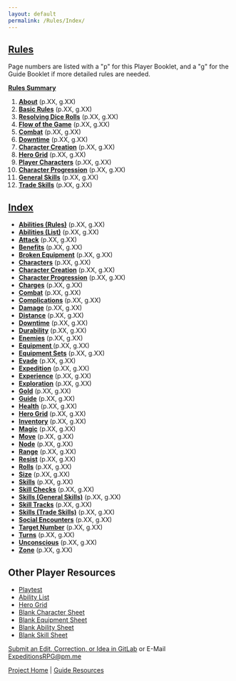 ```yaml
---
layout: default
permalink: /Rules/Index/
---
```

## [Rules](#rules)
Page numbers are listed with a "p" for this Player Booklet, and a "g" for the Guide Booklet if more detailed rules are needed.

**[Rules Summary]({{site.baseurl}}/Rules/Summary/#summary)**

1. **[About]({{site.baseurl}}/Rules/1/#about-expeditions)** (p.XX, g.XX)
2. **[Basic Rules]({{site.baseurl}}/Rules/2/#basic-rules)** (p.XX, g.XX)
3. **[Resolving Dice Rolls]({{site.baseurl}}/Rules/3/#resolving-dice-rolls)** (p.XX, g.XX)
4. **[Flow of the Game]({{site.baseurl}}/Rules/4/#flow-of-the-game)** (p.XX, g.XX)
5. **[Combat]({{site.baseurl}}/Rules/5/#combat)** (p.XX, g.XX)
6. **[Downtime]({{site.baseurl}}/Rules/6/#downtime)** (p.XX, g.XX)
7. **[Character Creation]({{site.baseurl}}/Rules/7/#character-creation)** (p.XX, g.XX)
8. **[Hero Grid]({{site.baseurl}}/Rules/8/#hero-grid)** (p.XX, g.XX)
9. **[Player Characters]({{site.baseurl}}/Rules/9/#player-characters)** (p.XX, g.XX)
10. **[Character Progression]({{site.baseurl}}/Rules/10/#character-progression)** (p.XX, g.XX)
11. **[General Skills]({{site.baseurl}}/Rules/11/#general-skills)** (p.XX, g.XX)
12. **[Trade Skills]({{site.baseurl}}/Rules/12/#tradeskills)** (p.XX, g.XX)

## [Index](#index)
- **[Abilities (Rules)]({{site.baseurl}}/Rules/9/#abilities)** (p.XX, g.XX)
- **[Abilities (List)]({{site.baseurl}}/PlayerResources/Abilities/AbilityList/#ability-list)** (p.XX, g.XX)
- **[Attack]({{site.baseurl}}/Rules/5/#attacking)** (p.XX, g.XX)
- **[Benefits]({{site.baseurl}}/Rules/0/#missing-rule)** (p.XX, g.XX)
- **[Broken Equipment]({{site.baseurl}}/Rules/0/#missing-rule)** (p.XX, g.XX)
- **[Characters]({{site.baseurl}}/Rules/9/#player-characters)** (p.XX, g.XX)
- **[Character Creation]({{site.baseurl}}/Rules/7/#character-creation)** (p.XX, g.XX)
- **[Character Progression]({{site.baseurl}}/Rules/10/#character-progression)** (p.XX, g.XX)
- **[Charges]({{site.baseurl}}/Rules/9/#abilities)** (p.XX, g.XX)
- **[Combat]({{site.baseurl}}/Rules/5/#combat)** (p.XX, g.XX)
- **[Complications]({{site.baseurl}}/Rules/3/#resolving-dice-rolls)** (p.XX, g.XX)
- **[Damage]({{site.baseurl}}/Rules/5/#taking-damage)** (p.XX, g.XX)
- **[Distance]({{site.baseurl}}/Rules/5/#zoned-combat)** (p.XX, g.XX)
- **[Downtime]({{site.baseurl}}/Rules/6/#downtime)** (p.XX, g.XX)
- **[Durability]({{site.baseurl}}/Rules/9/#equipment)** (p.XX, g.XX)
- **[Enemies]({{site.baseurl}}/Rules/5/#enemy-turn)** (p.XX, g.XX)
- **[Equipment ]({{site.baseurl}}/Rules/9/#equipment)** (p.XX, g.XX)
- **[Equipment Sets]({{site.baseurl}}/Rules/7/#equipment-sets)** (p.XX, g.XX)
- **[Evade]({{site.baseurl}}/Rules/9/#skills)** (p.XX, g.XX)
- **[Expedition]({{site.baseurl}}/Rules/4/#expedition)** (p.XX, g.XX)
- **[Experience]({{site.baseurl}}/Rules/10/#gaining-experience)** (p.XX, g.XX)
- **[Exploration]({{site.baseurl}}/Rules/4/#social-and-exploration)** (p.XX, g.XX)
- **[Gold]({{site.baseurl}}/Rules/10/#managing-equipment)** (p.XX, g.XX)
- **[Guide]({{site.baseurl}}/Rules/2/)** (p.XX, g.XX)
- **[Health]({{site.baseurl}}/Rules/9/#player-characters)** (p.XX, g.XX)
- **[Hero Grid]({{site.baseurl}}/Rules/8/#hero-grid)** (p.XX, g.XX)
- **[Inventory]({{site.baseurl}}/Rules/10/#managing-equipment)** (p.XX, g.XX)
- **[Magic]({{site.baseurl}}/Rules/9/#player-characters)** (p.XX, g.XX)
- **[Move]({{site.baseurl}}/Rules/5/#zoned-combat)** (p.XX, g.XX)
- **[Node]({{site.baseurl}}/Rules/8/#hero-grid)** (p.XX, g.XX)
- **[Range]({{site.baseurl}}/Rules/5/#zoned-combat)** (p.XX, g.XX)
- **[Resist]({{site.baseurl}}/Rules/9/#skills)** (p.XX, g.XX)
- **[Rolls]({{site.baseurl}}/Rules/3/#resolving-dice-rolls)** (p.XX, g.XX)
- **[Size]({{site.baseurl}}/Rules/7/#size)** (p.XX, g.XX)
- **[Skills]({{site.baseurl}}/Rules/9/#skills)** (p.XX, g.XX)
- **[Skill Checks]({{site.baseurl}}/Rules/3/#resolving-dice-rolls)** (p.XX, g.XX)
- **[Skills (General Skills)]({{site.baseurl}}/Rules/11/#general-skills)** (p.XX, g.XX)
- **[Skill Tracks]({{site.baseurl}}/Rules/9/#skills)** (p.XX, g.XX)
- **[Skills (Trade Skills)]({{site.baseurl}}/Rules/12/#tradeskills)** (p.XX, g.XX)
- **[Social Encounters]({{site.baseurl}}/Rules/4/#social-and-exploration)** (p.XX, g.XX)
- **[Target Number]({{site.baseurl}}/Rules/3/#resolving-dice-rolls)** (p.XX, g.XX)
- **[Turns]({{site.baseurl}}/Rules/5/#turn-order)** (p.XX, g.XX)
- **[Unconscious]({{site.baseurl}}/Rules/0/#missing-rule)** (p.XX, g.XX)
- **[Zone]({{site.baseurl}}/Rules/5/#zoned-combat)** (p.XX, g.XX)

## Other Player Resources
- [Playtest]({{site.baseurl}}/Playtest/Index/)
- [Ability List]({{site.baseurl}}/PlayerResources/Abilities/AbilityList/#ability-list)
- [Hero Grid](https://raw.githubusercontent.com/SmashXanadu/Expeditions/refs/heads/main/images/HeroGridSheet.png)
- [Blank Character Sheet](https://raw.githubusercontent.com/SmashXanadu/Expeditions/refs/heads/main/images/CharacterSheet.png)
- [Blank Equipment Sheet](https://raw.githubusercontent.com/SmashXanadu/Expeditions/refs/heads/main/images/EquipmentSheet.png)
- [Blank Ability Sheet](https://raw.githubusercontent.com/SmashXanadu/Expeditions/refs/heads/main/images/AbilitySheet.png)
- [Blank Skill Sheet](https://raw.githubusercontent.com/SmashXanadu/Expeditions/refs/heads/main/images/SkillSheet.png)


[Submit an Edit, Correction, or Idea in GitLab](https://github.com/SmashXanadu/Expeditions/issues/new) or E-Mail ExpeditionsRPG@pm.me

[Project Home]({{site.baseurl}}) | [Guide Resources]({{site.baseurl}}/GuideResources/Index/)